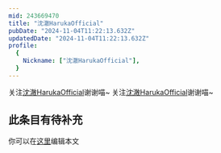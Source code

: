 ```yaml
---
mid: 243669470
title: "沈澈HarukaOfficial"
pubDate: "2024-11-04T11:22:13.632Z"
updatedDate: "2024-11-04T11:22:13.632Z"
profile:
  {
    Nickname: ["沈澈HarukaOfficial"],
  }
---
```


关注[沈澈HarukaOfficial](https://space.bilibili.com/243669470)谢谢喵~ 关注[沈澈HarukaOfficial](https://space.bilibili.com/243669470)谢谢喵~

## 此条目有待补充
你可以在[这里](https://github.com/Yuhanawa/VTuber.ICU-Content/edit/master/v/沈澈HarukaOfficial/index.md)编辑本文
